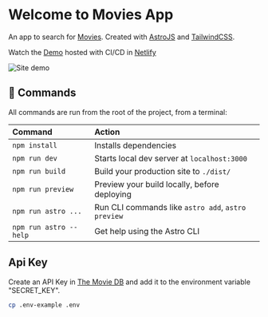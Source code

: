 # Welcome to Movies App

An app to search for [Movies](https://developers.themoviedb.org/3). Created with [AstroJS](https://docs.astro.build) and [TailwindCSS](https://tailwindcss.com/).

Watch the [Demo](https://jpjuliao-movies-app.netlify.app/) hosted with CI/CD in [Netlify](https://netlify.com/)

![Site demo](./site-demo.gif)

## 🧞 Commands

All commands are run from the root of the project, from a terminal:

| Command                | Action                                             |
| :--------------------- | :------------------------------------------------- |
| `npm install`          | Installs dependencies                              |
| `npm run dev`          | Starts local dev server at `localhost:3000`        |
| `npm run build`        | Build your production site to `./dist/`            |
| `npm run preview`      | Preview your build locally, before deploying       |
| `npm run astro ...`    | Run CLI commands like `astro add`, `astro preview` |
| `npm run astro --help` | Get help using the Astro CLI                       |

## Api Key

Create an API Key in [The Movie DB](https://developers.themoviedb.org/3/) and add it to the environment variable "SECRET_KEY".

```bash
cp .env-example .env
```
